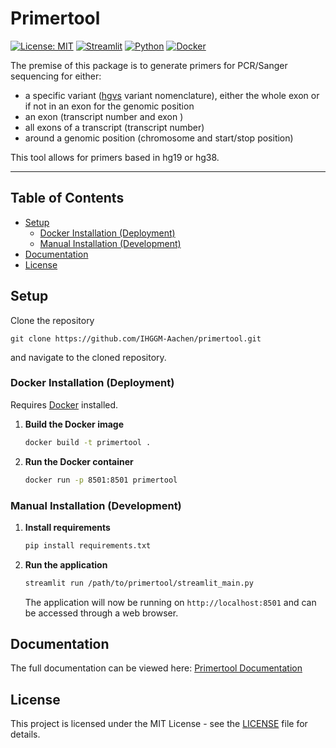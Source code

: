 # Primertool

[![License: MIT](https://img.shields.io/badge/License-MIT-yellow)](https://opensource.org/licenses/MIT)
[![Streamlit](https://img.shields.io/badge/Streamlit-1.36.0-ff4b4b?logo=streamlit)](https://docs.streamlit.io/)
[![Python](https://img.shields.io/badge/Python-3.8.18-3776AB?logo=python)](https://docs.python.org/release/3.8.18/)
[![Docker](https://img.shields.io/badge/Docker-27.0.3-2496ED?logo=docker)](https://docs.docker.com/engine/install/)

The premise of this package is to generate primers for PCR/Sanger sequencing for either:

- a specific variant ([hgvs](https://varnomen.hgvs.org/) variant nomenclature), either the whole exon or if not in an
  exon for the genomic position
- an exon (transcript number and exon )
- all exons of a transcript (transcript number)
- around a genomic position (chromosome and start/stop position)

This tool allows for primers based in hg19 or hg38.

---

## Table of Contents

- [Setup](#setup)
  - [Docker Installation (Deployment)](#docker-installation-deployment)
  - [Manual Installation (Development)](#manual-installation-development)
- [Documentation](#documentation)
- [License](#license)

## Setup
Clone the repository
    
    git clone https://github.com/IHGGM-Aachen/primertool.git
    
and navigate to the cloned repository.

### Docker Installation (Deployment)
Requires [Docker](https://docs.docker.com/engine/install/) installed.

1. **Build the Docker image**
    ```bash
    docker build -t primertool .
    ```
   
2. **Run the Docker container**
    ```bash
    docker run -p 8501:8501 primertool
    ```

### Manual Installation (Development)
1. **Install requirements**
    ```bash
    pip install requirements.txt
    ```
   
2. **Run the application**
    ```bash
    streamlit run /path/to/primertool/streamlit_main.py
    ```
    The application will now be running on `http://localhost:8501` and can be accessed through a web browser.    

## Documentation
The full documentation can be viewed here: [Primertool Documentation](https://IHGGM-Aachen.github.io/primertool/)

## License

This project is licensed under the MIT License - see the [LICENSE](LICENSE) file for details.
